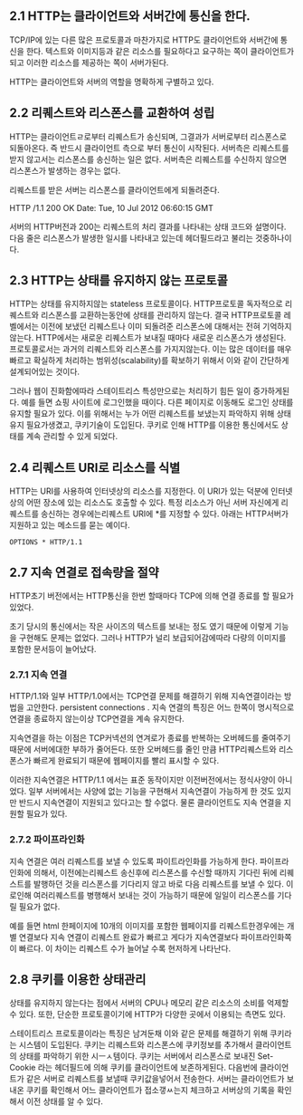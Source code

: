 ## 2.1 HTTP는 클라이언트와 서버간에 통신을 한다.

TCP/IP에 있는 다른 많은 프로토콜과 마찬가지로 HTTP도 클라이언트와 서버간에 통신을 한다. 텍스트와 이미지등과 같은 리소스를 필요하다고 요구하는 쪽이 클라이언트가 되고 이러한 리소스를 제공하는 쪽이 서버가된다.

HTTP는 클라이언트와 서버의 역할을 명확하게 구별하고 있다.

## 2.2 리퀘스트와 리스폰스를 교환하여 성립

HTTP는 클라이언트ㄹ로부터 리퀘스트가 송신되며, 그결과가 서버로부터 리스폰스로 되돌아온다. 즉 반드시 클라이언트 측으로 부터 통신이 시작된다. 서버측은 리퀘스트를 받지 않고서는 리스폰스를 송신하는 일은 없다. 서버측은 리퀘스트를 수신하지 않으면 리스폰스가 발생하는 경우는 없다. 

리퀘스트를 받은 서버는 리스폰스를 클라이언트에게 되돌려준다.

HTTP /1.1 200 OK
Date: Tue, 10 Jul 2012 06:60:15 GMT

서버의 HTTP버전과 200는 리퀘스트의 처리 결과를 나타내는 상태 코드와 설명이다. 다음 줄은 리스폰스가 발생한 일시를 나타내고 있는데 헤더필드라고 불리는 것중하나이다.

## 2.3 HTTP는 상태를 유지하지 않는 프로토콜

HTTP는 상태를 유지하지않는 stateless 프로토콜이다. HTTP프로토콜 독자적으로 리퀘스트와 리스폰스를 교환하는동안에 상태를 관리하지 않는다. 결국 HTTP프로토콜 레벨에서는 이전에 보냈던 리퀘스트나 이미 되돌려준 리스폰스에 대해서는 전혀 기억하지 않는다. HTTP에서는 새로운 리퀘스트가 보내질 때마다 새로운 리스폰스가 생성된다. 프로토콜로서는 과거의 리퀘스트와 리스폰스를 가지지않는다. 이는 많은 데이터를 매우 빠르고 확실하게 처리하는 범위성(scalability)를 확보하기 위해서 이와 같이 간단하게 설계되어있는 것이다.

그러나 웹이 진화함에따라 스테이트리스 특성만으로는 처리하기 힘든 일이 증가하게된다. 예를 들면 쇼핑 사이트에 로그인했을 때이다. 다른 페이지로 이동해도 로그인 상태를 유지할 필요가 있다. 이를 위해서는 누가 어떤 리퀘스트를 보냈는지 파악하지 위해 상태유지 필요가생겼고, 쿠키기술이 도입된다. 쿠키로 인해 HTTP를  이용한 통신에서도 상태를 계속 관리할 수 있게 되었다.


## 2.4 리퀘스트 URI로 리소스를 식별

HTTP는 URI를 사용하여 인터넷상의 리소스를 지정한다. 이 URI가 있는 덕분에 인터넷 상의 어떤 장소에 있는 리소스도 호출할 수 있다. 특정 리소스가 아닌 서버 자신에게 리퀘스트를 송신하는 경우에는리퀘스트 URI에  *를 지정할 수 있다. 아래는 HTTP서버가 지원하고 있는 메소드를 묻는 예이다.

`OPTIONS * HTTP/1.1`



## 2.7 지속 연결로 접속량을 절약

HTTP초기 버전에서는 HTTP통신을 한번 할때마다 TCP에 의해 연결 종료를 할 필요가 있었다.

초기 당시의 통신에서는 작은 사이즈의 텍스트를 보내는 정도 였기 때문에 이렇게 기능을 구현해도 문제는 없었다. 그러나 HTTP가 널리 보급되어감에따라 다량의 이미지를 포함한 문서등이 늘어났다. 

### 2.7.1 지속 연결

HTTP/1.1와 일부 HTTP/1.0에서는 TCP연결 문제를 해결하기 위해 지속연결이라는 방법을 고안한다. persistent connections . 지속 연결의 특징은 어느 한쪽이 명시적으로 연결을 종료하지 않는이상 TCP연결을 계속 유지한다. 

지속연결을 하는 이점은 TCP커넥션의 연겨로가 종료를 반복하는 오버헤드를 줄여주기 때문에 서버에대한 부하가 줄어든다. 또한 오버헤드를 줄인 만큼 HTTP리퀘스트와 리스폰스가 빠르게 완료되기 때문에 웹페이지를 빨리 표시할 수 있다.

이러한 지속연결은 HTTP/1.1 에서는 표준 동작이지만 이전버전에서는 정식사양이 아니었다. 일부 서버에서는 사양에 없는 기능을 구현해서 지속연결이 가능하게 한 것도 있지만 반드시 지속연결이 지원되고 있다고는 할 수없다. 물론 클라이언트도 지속 연결을 지원할 필요가 있다. 

### 2.7.2 파이프라인화 

지속 연결은 여러 리퀘스트를 보낼 수 있도록 파이트라인화를 가능하게 한다. 파이프라인화에 의해서, 이전에는리퀘스트 송신후에 리스폰스를 수신할 때까지 기다린 뒤에 리퀘스트를 발행하던 것을 리스폰스를 기다리지 않고 바로 다음 리퀘스트를 보낼 수 있다. 이로인해 여러리퀘스트를 병행해서 보내는 것이 가능하기 때문에 일일이 리스폰스를 기다릴 필요가 없다.

예를 들면 html 한페이지에 10개의 이미지를 포함한 웹페이지를 리퀘스트한경우에는 개별 연결보다 지속 연결이 리퀘스트 완료가 빠르고 게다가 지속연결보다 파이프라인화쪽이 빠르다. 이 차이는 리퀘스트 수가 늘어날 수록 현저하게 나타난다. 

## 2.8 쿠키를 이용한 상태관리

상태를 유지하지 않는다는 점에서 서버의 CPU나 메모리 같은 리소스의 소비를 억제할 수 있다. 또한, 단순한 프로토콜이기에 HTTP가 다양한 곳에서 이용되는 측면도 있다.

스테이트리스 프로토콜이라는 특징은 남겨둔채 이와 같은 문제를 해결하기 위해 쿠키라는 시스템이 도입된다. 쿠키는 리퀘스트와 리스폰스에 쿠키정보를 추가해서 클라이언트의 상태를 파악하기 위한 시ㅡㅅ템이다. 쿠키는 서버에서 리스폰스로 보내진 Set-Cookie 라는 헤더필드에 의해 쿠키를 클라이언트에 보존하게된다. 다음번에 클라이언트가 같은 서버로 리퀘스트를 보낼때 쿠키값을넣어서 전송한다. 서버는 클라이언트가 보내온 쿠키를 확인해서 어느 클라이언트가 접소갷ㅆ는지 체크하고 서버상의 기록을 확인해서 이전 상태를 알 수 있다.

